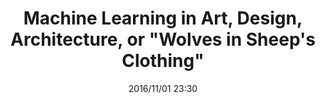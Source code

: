 ---
title: Machine Learning in Art, Design, Architecture, or "Wolves in Sheep's Clothing"
date: 2016/11/01 23:30
layout: link
link: https://medium.com/@scottpdonaldson/machine-learning-in-art-design-architecture-or-wolves-in-sheeps-clothing-8992efad651f#.6jl7bwkyv
---